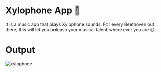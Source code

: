 # Xylophone App 🎹

It is a music app that plays Xylophone sounds. For every Beethoven out there, this will let you unleash your musical talent where ever you are 😃.

# Output
![xylophone](https://user-images.githubusercontent.com/57283918/127476569-bfcf8cbb-24ad-4aee-ab43-42f19d510e0c.jpeg)

